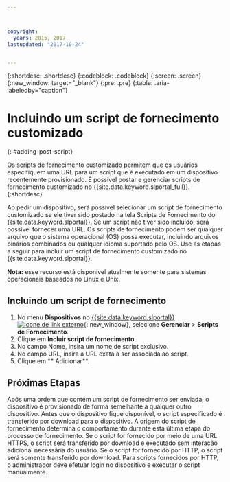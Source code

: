 ```yaml
---



copyright:
  years: 2015, 2017
lastupdated: "2017-10-24"


---
```


{:shortdesc: .shortdesc}
{:codeblock: .codeblock}
{:screen: .screen}
{:new_window: target="_blank"}
{:pre: .pre}
{:table: .aria-labeledby="caption"}

# Incluindo um script de fornecimento customizado 
{: #adding-post-script}

Os scripts de fornecimento customizado permitem que os usuários especifiquem uma URL para um script que é executado em um dispositivo recentemente provisionado. É possível postar e gerenciar scripts de fornecimento customizado no {{site.data.keyword.slportal_full}}.
{:shortdesc}

Ao pedir um dispositivo, será possível selecionar um script de fornecimento customizado se ele tiver sido postado na tela Scripts de Fornecimento do {{site.data.keyword.slportal}}. Se um script não tiver sido incluído, será possível fornecer uma URL. Os scripts de fornecimento podem ser qualquer arquivo que o sistema operacional (OS) possa executar, incluindo arquivos binários combinados ou qualquer idioma suportado pelo OS. Use as etapas a seguir para incluir um script de fornecimento customizado no {{site.data.keyword.slportal}}.

**Nota:** esse recurso está disponível atualmente somente para sistemas operacionais baseados no Linux e Unix.

## Incluindo um script de fornecimento

1. No menu **Dispositivos** no [{{site.data.keyword.slportal}} ![Ícone de link externo](../icons/launch-glyph.svg "Ícone de link externo")](https://control.softlayer.com/){: new_window}, selecione **Gerenciar** > **Scripts de Fornecimento**.
2. Clique em **Incluir script de fornecimento**.
4. No campo Nome, insira um nome de script exclusivo.
5. No campo URL, insira a URL exata a ser associada ao script.
6. Clique em ** Adicionar**.

## Próximas Etapas
Após uma ordem que contém um script de fornecimento ser enviada, o dispositivo é provisionado de forma semelhante a qualquer outro dispositivo. Antes que o dispositivo fique disponível, o script especificado é transferido por download para o dispositivo. A origem do script de fornecimento determina o comportamento durante esta última etapa do processo de fornecimento. Se o script for fornecido por meio de uma URL HTTPS, o script será transferido por download e executado sem interação adicional necessária do usuário. Se o script for fornecido por HTTP, o script será somente transferido por download. Para scripts fornecidos por HTTP, o administrador deve efetuar login no dispositivo e executar o script manualmente.
